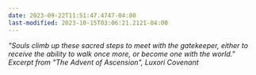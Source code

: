 ```yaml
---
date: 2023-09-22T11:51:47.4747-04:00
last-modified: 2023-10-15T03:06:21.2121-04:00
---
```

*"Souls climb up these sacred steps to meet with the gatekeeper, either to receive the ability to walk once more, or become one with the world."*  
*Excerpt from "The Advent of Ascension", Luxori Covenant*

